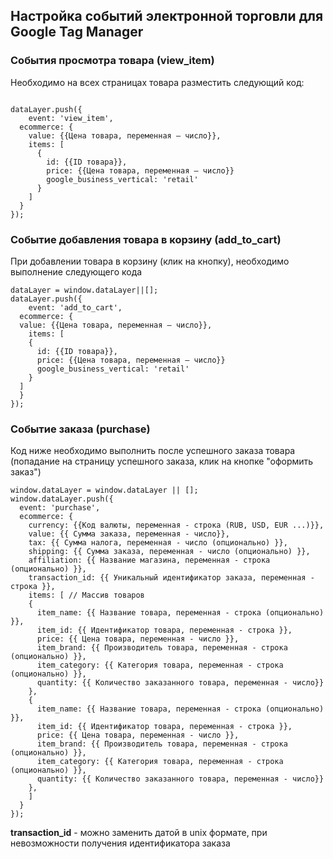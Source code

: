 ## Настройка событий электронной торговли для Google Tag Manager

### События просмотра товара (view_item)
Необходимо на всех страницах товара разместить следующий код:
```

dataLayer.push({
	event: 'view_item',
  ecommerce: {
    value: {{Цена товара, переменная – число}},
    items: [
      {
        id: {{ID товара}},
        price: {{Цена товара, переменная – число}}
        google_business_vertical: 'retail'
      }
    ]
  }
});
```

### Событие добавления товара в корзину (add_to_cart)
При добавлении товара в корзину (клик на кнопку), необходимо выполнение следующего кода
```
dataLayer = window.dataLayer||[];
dataLayer.push({
	event: 'add_to_cart',
  ecommerce: {
  value: {{Цена товара, переменная – число}},
	items: [
    {
      id: {{ID товара}},
      price: {{Цена товара, переменная – число}}
      google_business_vertical: 'retail'
    }
  ]
  }
});
```

### Событие заказа (purchase)
Код ниже необходимо выполнить после успешного заказа товара (попадание на страницу успешного заказа, клик на кнопке "оформить заказ")
```
window.dataLayer = window.dataLayer || [];
window.dataLayer.push({
  event: 'purchase',
  ecommerce: {
    currency: {{Код валюты, переменная - строка (RUB, USD, EUR ...)}},
    value: {{ Сумма заказа, переменная - число}},
    tax: {{ Сумма налога, переменная - число (опционально) }},
    shipping: {{ Сумма заказа, переменная - число (опционально) }},
    affiliation: {{ Название магазина, переменная - строка (опционально) }},
    transaction_id: {{ Уникальный идентификатор заказа, переменная - строка }},
    items: [ // Массив товаров
    {
      item_name: {{ Название товара, переменная - строка (опционально) }},
      item_id: {{ Идентификатор товара, переменная - строка }},
      price: {{ Цена товара, переменная - число }},
      item_brand: {{ Производитель товара, переменная - строка (опционально) }},
      item_category: {{ Категория товара, переменная - строка (опционально) }},
      quantity: {{ Количество заказанного товара, переменная - число}}
    },
    {
      item_name: {{ Название товара, переменная - строка (опционально) }},
      item_id: {{ Идентификатор товара, переменная - строка }},
      price: {{ Цена товара, переменная - число }},
      item_brand: {{ Производитель товара, переменная - строка (опционально) }},
      item_category: {{ Категория товара, переменная - строка (опционально) }},
      quantity: {{ Количество заказанного товара, переменная - число}}
    },
    ]
  }
});
```
**transaction_id** - можно заменить датой в unix формате, при невозможности получения идентификатора заказа 
